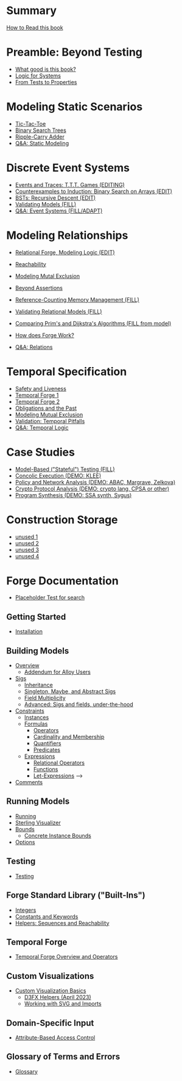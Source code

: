 <!-- This will be ignored by the mdbook parser -->
<!-- # Logic for Systems: Lightweight Formal Methods for the Practical Engineer -->
# Summary 
[How to Read this book](./welcome.md)
<!-- "prefix chapters"; cannot be nested -->

# Preamble: Beyond Testing
- [What good is this book?](./chapters/manifesto/job.md) 
- [Logic for Systems](./chapters/manifesto/manifesto.md)
- [From Tests to Properties](./chapters/properties/pbt.md)

<!-- # What do tic-tac-toe, binary trees, and operating systems have in common? -->
<!-- STATIC INSTANCES; NO TRANSITIONS YET -->
# Modeling Static Scenarios
- [Tic-Tac-Toe](./chapters/ttt/ttt.md)             
- [Binary Search Trees](./chapters/bst/bst.md)     
- [Ripple-Carry Adder](./chapters/adder/rca.md)   
- [Q&A: Static Modeling](./chapters/qna/static.md) 

<!-- - The challenge of testing
  - Python: tic-tac-toe. Let's test our TTT program.
    - What does it mean to test such a program?
    - Fuzzing (doesn't crash mid-game)
    - Is there only one "best" move? No. Relational problems.
    - Property-based testing (generator vs. is-valid) 
    
    
    - Satisfiability and unsatisfiability
    - => as "if"; classical logic weirdness when it comes up first
    - methodology, shapes
    -->

<!--
- From tests to specification   [ended up doing this in reverse]
    - our is-valid looks really similar to Froglet predicate
    - our generator looks really similar to a different Froglet predicate
    - algorithms differ, specification is forever (random search vs bounded-exhaustive search vs proof vs…) -->

# Discrete Event Systems
- [Events and Traces: T.T.T. Games (EDITING)](./chapters/ttt/ttt_games.md)
- [Counterexamples to Induction: Binary Search on Arrays (EDIT)](./chapters/inductive/bsearch.md)
- [BSTs: Recursive Descent (EDIT)](./chapters/bst/descent.md)
- [Validating Models (FILL)](./chapters/validation/validating_events.md) 
- [Q&A: Event Systems (FILL/ADAPT)](./chapters/qna/events.md) 

<!-- correspondence??? -->

   <!-- - Froglet: binary search on array model
        - Preservation of invariant
        - Preservation fails: binary search is broken (if the array is too big – see Bloch’s post)
        - Enrichment of invariant -->

<!-- can we trust the model?
        - vacuity, other pitfalls in verification -->

# Modeling Relationships 
- [Relational Forge, Modeling Logic (EDIT)](./chapters/relations/modeling-booleans-1.md)
- [Reachability](./chapters/relations/reachability.md)
- [Modeling Mutal Exclusion](./chapters/relations/sets-induction-mutex.md)
- [Beyond Assertions](./chapters/relations/sets-beyond-assertions.md)
- [Reference-Counting Memory Management (FILL)]()

- [Validating Relational Models (FILL)]()
- [Comparing Prim's and Dijkstra's Algorithms (FILL from model)]()
- [How does Forge Work?](./chapters/solvers/bounds_booleans_how_forge_works.md)
- [Q&A: Relations]() 

<!-- ## Atoms from bits (Relational Forge)
 
  - Relations in Forge (cities, objects/heap, course requirements, ACL synthesis)
	- Lab follow-up: reference-counting GC

  - Relational: Boolean logic (modeled)

  - Relational: Prim’s algorithm (modeled, validation)
  - Prim's vs. Dijkstra's (both so alike, but so different)

  - Validation (part 2)
     - domain vs. system, “optional” predicates, combinations and consistency

  - Correspondence between models, abstraction functions
  - Tying it all together: how does Forge work?
 -->

# Temporal Specification
- [Safety and Liveness](./chapters/temporal/liveness_and_lassos.md)
- [Temporal Forge 1](./chapters/temporal/temporal_operators.md)
- [Temporal Forge 2](./chapters/temporal/temporal_operators_2.md)
- [Obligations and the Past](./chapters/temporal/obligations_past.md)
- [Modeling Mutual Exclusion](./chapters/temporal/fixing_lock_temporal.md)
- [Validation: Temporal Pitfalls]()
- [Q&A: Temporal Logic]() 

<!--  
## Tomorrow and Tomorrow and Tomorrow (Temporal Forge)

  - Relational: Mutual exclusion: "Lock 1" from 1760 (raising flags)
      - Back to induction: mutual-exclusion preserved
      - But non-starvation is more subtle, calls for more language power!

  - Temporal: basic model (counter, lights puzzle) LTL, liveness, and lassos
      - eventually, always, next state
      - until
      - past-time operators

  - Temporal: Lock1: Deadlock vs. Livelock
      - Modeling "Oops" for Lock1

  - Temporal: "Lock 2" from 1760 (polite processes)
      - Modeling "Oops" for Lock2: The importance of a good domain model

  - Temporal: Peterson's lock (combining Lock1 + Lock2)
      - Fairness: precondition or property?

  - Validation (part 3): temporal pitfalls
  -->

# Case Studies
- [Model-Based ("Stateful") Testing (FILL)]()
- [Concolic Execution (DEMO: KLEE)]()
- [Policy and Network Analysis (DEMO: ABAC, Margrave, Zelkova)]()
- [Crypto Protocol Analysis (DEMO: crypto lang, CPSA or other)]()
- [Program Synthesis (DEMO: SSA synth, Sygus)]()

<!-- ## Case Studies: Applications and Demos

  - Policy / firewall analysis, control
    - Reading: Zelkova, Azure
    - Demo: ABAC language

  - Crypto
    - Reading: CPSA, ProVerif, (+ the one with pictures we cited)
    - Demo: Needham-Schr. Language

  - Synthesis
    - Reading: SSA bit-vector function synthesis, SyGuS
    - Demo: Resistor / novelty clock language

  - …many more…

  - Model-based testing (“stateful testing”) 
     - Hypothesis
     - (Need a good MBT example to use Forge for test generation. Another DSL input?) -->


  
<!-- ## Forge documentation (living document)

- Docs and book should be combined. -->

<!-- ## Modeling Tips

- Guide to debugging models
  - the evaluator 
  - cores 
- tips and tricks
- modeling pitfalls (a la Jackson) – higher-order quant, bounds, etc.  
 -->




<!-- ## Solvers and algorithms

  - Boolean SAT (DPLL)

  - Propositional Resolution
    - Model (likely can’t model full SAT runs, but can model steps)

  - Tracking learned clauses in SAT

  - SMT: eager vs. lazy, boolean skeletons
  - SMT: example theory solver: integer inequalities

  - CEGIS

  - Decidability, completeness, and incompleteness -->

# Construction Storage
- [unused 1](./chapters/solvers/cegis.md)
- [unused 2](./chapters/solvers/dpll.md)
- [unused 3](./chapters/solvers/resolution.md)
- [unused 4](./chapters/solvers/smt.md)


# Forge Documentation
- [Placeholder Test for search](./chapters/docs/test.md)

## Getting Started

- [Installation](./docs/getting-started/installation.md)

## Building Models

- [Overview](./docs/building-models/overview.md)
  - [Addendum for Alloy Users](./docs/building-models/alloy-user-overview.md)
- [Sigs](./docs/building-models/sigs/sigs.md)
  - [Inheritance](./docs/building-models/sigs/inheritance.md)
  - [Singleton, Maybe, and Abstract Sigs](./docs/building-models/sigs/singleton-maybe-sigs.md)    
  - [Field Multiplicity](./docs/building-models/sigs/multiplicity.md)  
  - [Advanced: Sigs and fields, under-the-hood](./docs/building-models/sigs/advanced.md) 
- [Constraints](./docs/building-models/constraints/constraints.md)
  - [Instances](./docs/building-models/constraints/instances.md)
  - [Formulas](./docs/building-models/constraints/formulas/formulas.md)
    - [Operators](./docs/building-models/constraints/formulas/operators.md)
    - [Cardinality and Membership](./docs/building-models/constraints/formulas/cardinality-membership.md)
    - [Quantifiers](./docs/building-models/constraints/formulas/quantifiers.md)
    - [Predicates](./docs/building-models/constraints/formulas/predicates.md)
  - [Expressions](./docs/building-models/constraints/expressions/expressions.md)
    - [Relational Operators](./docs/building-models/constraints/expressions/relational-expressions/relational-expressions.md)
    - [Functions](./docs/building-models/constraints/expressions/functions.md)
    - [Let-Expressions](./docs/building-models/constraints/expressions/let-expressions.md) -->
- [Comments](./docs/building-models/comments.md)

## Running Models

- [Running](./docs/running-models/running.md)
- [Sterling Visualizer](./docs/running-models/sterling-visualizer.md)
- [Bounds](./docs/running-models/bounds.md)
  - [Concrete Instance Bounds](./docs/running-models/concrete-instance-bounds.md)
- [Options](./docs/running-models/options.md)

## Testing

- [Testing](./docs/testing-chapter/testing.md)

## Forge Standard Library ("Built-Ins")

- [Integers](./docs/forge-standard-library/integers.md)
- [Constants and Keywords](./docs/forge-standard-library/constants-and-keywords.md)
- [Helpers: Sequences and Reachability](./docs/forge-standard-library/helpers.md)

## Temporal Forge

- [Temporal Forge Overview and Operators](./docs/electrum/electrum-overview.md)

## Custom Visualizations

- [Custom Visualization Basics](./docs/sterling/custom-basics.md)  
  - [D3FX Helpers (April 2023)](./docs/sterling/d3fx_apr23.md)
    <!-- - [Outdated D3FX Helpers (January 2023)](./sterling/d3fx.md) -->
  - [Working with SVG and Imports](./docs/sterling/svg-tips.md)

## Domain-Specific Input

- [Attribute-Based Access Control](./docs/dsl/abac.md)

## Glossary of Terms and Errors

- [Glossary](./glossary.md)


<!-- ## Exercises

Python:
  - PBT
Froglet:
  - ABAC + Intro Froglet (family trees)
  - Physical keys and locks
  - Curiosity Modeling (hard to put into a textbook, but can frame it)
Relational Forge:
  - Memory management
Temporal Forge:
  - River crossing, correspond. between puzzles
  - Tortoise and Hare algorithm
  - Elevators
Algorithms:
  - SAT + PBT
  - SAT + Resolution + PBT
SMT:
  - Pythagorean triples
  - Kenken
  - Synthesis

-->
